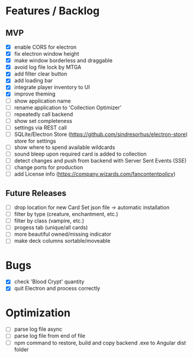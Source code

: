 # Features / Backlog

## MVP
- [X] enable CORS for electron
- [X] fix electron window height
- [X] make window borderless and draggable
- [X] avoid log file lock by MTGA
- [X] add filter clear button
- [X] add loading bar
- [X] integrate player inventory to UI
- [X] improve theming
- [ ] show application name
- [ ] rename application to 'Collection Optimizer'
- [ ] repeatedly call backend
- [ ] show set completeness
- [ ] settings via REST call
- [ ] SQLite/Electron Store (https://github.com/sindresorhus/electron-store) store for settings
- [ ] show where to spend available wildcards
- [ ] sound bleep upon required card is added to collection
- [ ] detect changes and push from backend with Server Sent Events (SSE)
- [ ] change ports for production
- [ ] add License info (https://company.wizards.com/fancontentpolicy)

## Future Releases
- [ ] drop location for new Card Set json file -> automatic installation
- [ ] filter by type (creature, enchantment, etc.)
- [ ] filter by class (vampire, etc.)
- [ ] progess tab (unique/all cards)
- [ ] more beautiful owned/missing indicator
- [ ] make deck columns sortable/moveable

# Bugs
- [X] check 'Blood Crypt' quantity
- [X] quit Electron and process correctly

# Optimization
- [ ] parse log file async
- [ ] parse log file from end of file
- [ ] npm command to restore, build and copy backend .exe to Angular dist folder
